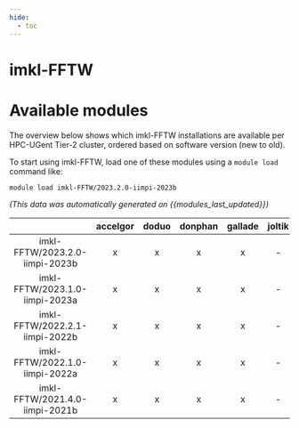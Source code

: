 ```yaml
---
hide:
  - toc
---
```


imkl-FFTW
=========

# Available modules


The overview below shows which imkl-FFTW installations are available per HPC-UGent Tier-2 cluster, ordered based on software version (new to old).

To start using imkl-FFTW, load one of these modules using a `module load` command like:

```shell
module load imkl-FFTW/2023.2.0-iimpi-2023b
```

*(This data was automatically generated on {{modules_last_updated}})*  

| |accelgor|doduo|donphan|gallade|joltik|shinx|skitty|
| :---: | :---: | :---: | :---: | :---: | :---: | :---: | :---: |
|imkl-FFTW/2023.2.0-iimpi-2023b|x|x|x|x|-|x|x|
|imkl-FFTW/2023.1.0-iimpi-2023a|x|x|x|x|-|x|x|
|imkl-FFTW/2022.2.1-iimpi-2022b|x|x|x|x|-|-|-|
|imkl-FFTW/2022.1.0-iimpi-2022a|x|x|x|x|-|-|-|
|imkl-FFTW/2021.4.0-iimpi-2021b|x|x|x|x|-|-|-|
